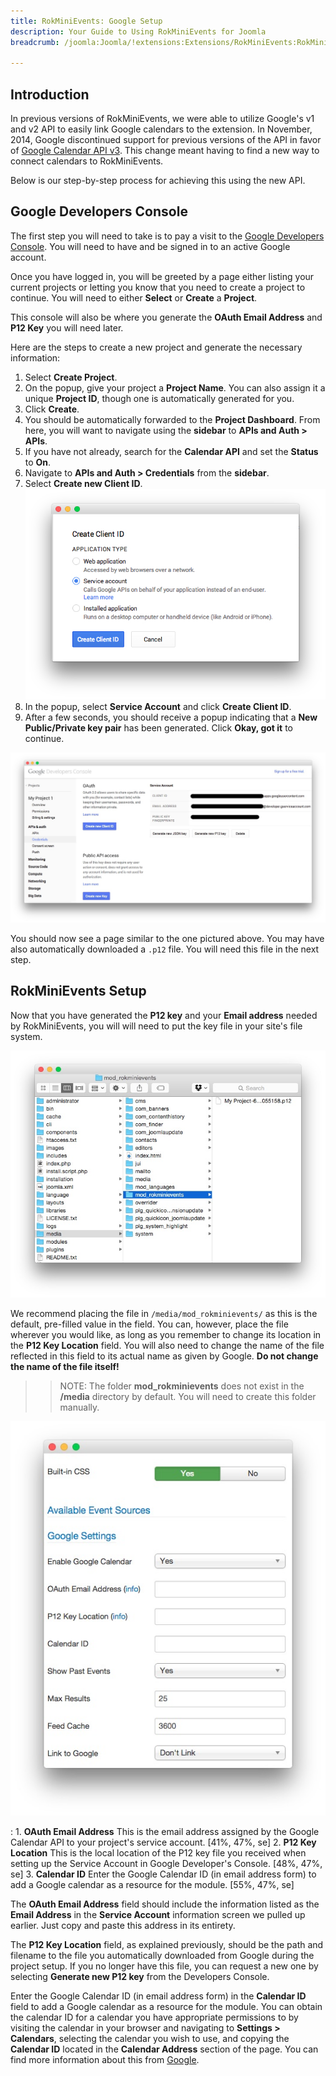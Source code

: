 ```yaml
---
title: RokMiniEvents: Google Setup
description: Your Guide to Using RokMiniEvents for Joomla
breadcrumb: /joomla:Joomla/!extensions:Extensions/RokMiniEvents:RokMiniEvents

---
```


Introduction
-----

In previous versions of RokMiniEvents, we were able to utilize Google's v1 and v2 API to easily link Google calendars to the extension. In November, 2014, Google discontinued support for previous versions of the API in favor of [Google Calendar API v3](https://developers.google.com/google-apps/calendar/). This change meant having to find a new way to connect calendars to RokMiniEvents.

Below is our step-by-step process for achieving this using the new API.

Google Developers Console
-----

The first step you will need to take is to pay a visit to the [Google Developers Console](https://console.developers.google.com/). You will need to have and be signed in to an active Google account.

Once you have logged in, you will be greeted by a page either listing your current projects or letting you know that you need to create a project to continue. You will need to either **Select** or **Create** a **Project**. 

This console will also be where you generate the **OAuth Email Address** and **P12 Key** you will need later.

Here are the steps to create a new project and generate the necessary information:

1. Select **Create Project**.
2. On the popup, give your project a **Project Name**. You can also assign it a unique **Project ID**, though one is automatically generated for you.
3. Click **Create**.
4. You should be automatically forwarded to the **Project Dashboard**. From here, you will want to navigate using the **sidebar** to **APIs and Auth > APIs**.
5. If you have not already, search for the **Calendar API** and set the **Status** to **On**.
6. Navigate to **APIs and Auth > Credentials** from the **sidebar**.
7. Select **Create new Client ID**.
    ![](assets/google_4.png)
8. In the popup, select **Service Account** and click **Create Client ID**.
9. After a few seconds, you should receive a popup indicating that a **New Public/Private key pair** has been generated. Click **Okay, got it** to continue.

![](assets/google_2.jpeg)

You should now see a page similar to the one pictured above. You may have also automatically downloaded a `.p12` file. You will need this file in the next step.

RokMiniEvents Setup
-----

Now that you have generated the **P12 key** and your **Email address** needed by RokMiniEvents, you will will need to put the key file in your site's file system.

![Google Setup](assets/google_3.jpeg)

We recommend placing the file in `/media/mod_rokminievents/` as this is the default, pre-filled value in the field. You can, however, place the file wherever you would like, as long as you remember to change its location in the **P12 Key Location** field. You will also need to change the name of the file reflected in this field to its actual name as given by Google. **Do not change the name of the file itself!**

>> NOTE: The folder **mod_rokminievents** does not exist in the **/media** directory by default. You will need to create this folder manually.

![Setup](assets/module_1.jpeg)

:   1. **OAuth Email Address** This is the email address assigned by the Google Calendar API to your project's service account. [41%, 47%, se]
    2. **P12 Key Location** This is the local location of the P12 key file you received when setting up the Service Account in Google Developer's Console. [48%, 47%, se]
    3. **Calendar ID** Enter the Google Calendar ID (in email address form) to add a Google calendar as a resource for the module. [55%, 47%, se]

The **OAuth Email Address** field should include the information listed as the **Email Address** in the **Service Account** information screen we pulled up earlier. Just copy and paste this address in its entirety.

The **P12 Key Location** field, as explained previously, should be the path and filename to the file you automatically downloaded from Google during the project setup. If you no longer have this file, you can request a new one by selecting **Generate new P12 key** from the Developers Console.

Enter the Google Calendar ID (in email address form) in the **Calendar ID** field to add a Google calendar as a resource for the module. You can obtain the calendar ID for a calendar you have appropriate permissions to by visiting the calendar in your browser and navigating to **Settings > Calendars**, selecting the calendar you wish to use, and copying the **Calendar ID** located in the **Calendar Address** section of the page. You can find more information about this from [Google](https://support.google.com/calendar/answer/37103?hl=en).
